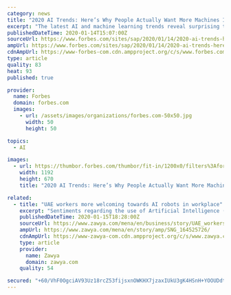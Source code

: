 ```yaml
---
category: news
title: "2020 AI Trends: Here’s Why People Actually Want More Machines In The Workplace"
excerpt: "The latest AI and machine learning trends reveal surprising twists on how these fast-changing technologies are disrupting business as usual, including why more people are welcoming machines in the workplace."
publishedDateTime: 2020-01-14T15:07:00Z
sourceUrl: https://www.forbes.com/sites/sap/2020/01/14/2020-ai-trends-heres-why-people-actually-want-more-machines-in-the-workplace/
ampUrl: https://www.forbes.com/sites/sap/2020/01/14/2020-ai-trends-heres-why-people-actually-want-more-machines-in-the-workplace/amp/
cdnAmpUrl: https://www-forbes-com.cdn.ampproject.org/c/s/www.forbes.com/sites/sap/2020/01/14/2020-ai-trends-heres-why-people-actually-want-more-machines-in-the-workplace/amp/
type: article
quality: 83
heat: 93
published: true

provider:
  name: Forbes
  domain: forbes.com
  images:
    - url: /assets/images/organizations/forbes.com-50x50.jpg
      width: 50
      height: 50

topics:
  - AI

images:
  - url: https://thumbor.forbes.com/thumbor/fit-in/1200x0/filters%3Aformat%28jpg%29/https%3A%2F%2Fspecials-images.forbesimg.com%2Fimageserve%2F5e18acfda854780006e84174%2F0x0.jpg%3FcropX1%3D14%26cropX2%3D1205%26cropY1%3D0%26cropY2%3D670
    width: 1192
    height: 670
    title: "2020 AI Trends: Here’s Why People Actually Want More Machines In The Workplace"

related:
  - title: "UAE workers more welcoming towards AI robots in workplace"
    excerpt: "Sentiments regarding the use of Artificial Intelligence (AI) in the workplace have grown warmer across the UAE, with a large number of workers saying that they are looking forward to working with AI-enabled robots, a new survey has found. According to the second annual AI at Work study conducted by Oracle and Future Workplace, 72 per cent of ..."
    publishedDateTime: 2020-01-15T18:28:00Z
    sourceUrl: https://www.zawya.com/mena/en/business/story/UAE_workers_more_welcoming_towards_AI_robots_in_workplace-SNG_164525726/
    ampUrl: https://www.zawya.com/mena/en/story/amp/SNG_164525726/
    cdnAmpUrl: https://www-zawya-com.cdn.ampproject.org/c/s/www.zawya.com/mena/en/story/amp/SNG_164525726/
    type: article
    provider:
      name: Zawya
      domain: zawya.com
    quality: 54

secured: "+60/VhF0OgciAV93Uz18rcZ53fijsxnOWKHX7jzaxIUkU3gK4HSnH+YOOUDdtwV2wXbiFIClP2dNcnkECmDhPSL0mJPomQ/6kXGJ9VIBJA8OAV4uCrpnP0+MPDu6popPqHsNjBUJTAfFkbGUipIGGb6FOLXStWWGnpyQu6Gq4/MAC1iaXpHQQHGXpOscAFylaq/Rt8GxYgb+PYJ6xu/431iNmBNv7JmOqxyEBMN47Hli4j5v/qiw7Bgm0KUM7yHOcG/ua75FqJKl3Yumat2HQDr40syVL0Bnfs3QAX+NQ7P8sC1P/pJ3wytMSVOn47NaJ2rpzwuCpGRH4s67Z3yuri5bAOcPhW03eKpzNHw780BSL7uCEG3vPS7LhIbmYnnxqQLhELm8yjPJk9eBnrrrE9TbyBwF7iFxrAHfMNo6vs660belPg5ebgAk06zbqEm2J5SBL/008S4956d82oT4vQ==;uweYVW7zkg27QaCa+RH5PQ=="
---
```


